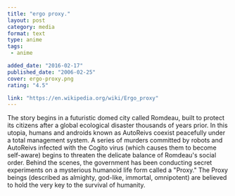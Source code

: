 ```yaml
---
title: "ergo proxy."
layout: post
category: media
format: text
type: anime
tags: 
 - anime

added_date: "2016-02-17"
published_date: "2006-02-25" 
cover: ergo-proxy.png
rating: "4.5"

link: "https://en.wikipedia.org/wiki/Ergo_proxy"
---
```


The story begins in a futuristic domed city called Romdeau, built to protect its citizens after a global ecological disaster thousands of years prior. In this utopia, humans and androids known as AutoReivs coexist peacefully under a total management system. A series of murders committed by robots and AutoReivs infected with the Cogito virus (which causes them to become self-aware) begins to threaten the delicate balance of Romdeau's social order. Behind the scenes, the government has been conducting secret experiments on a mysterious humanoid life form called a "Proxy." The Proxy beings (described as almighty, god-like, immortal, omnipotent) are believed to hold the very key to the survival of humanity.  

